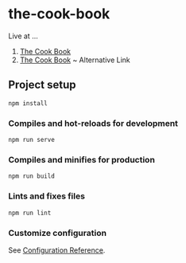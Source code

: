 # the-cook-book

Live at ... 
1) [The Cook Book](https://the-cook-book-b1fa1.web.app)
2) [The Cook Book](https://the-cook-book-b1fa1.firebaseapp.com) ~ Alternative Link

## Project setup
```
npm install
```

### Compiles and hot-reloads for development
```
npm run serve
```

### Compiles and minifies for production
```
npm run build
```

### Lints and fixes files
```
npm run lint
```

### Customize configuration
See [Configuration Reference](https://cli.vuejs.org/config/).
